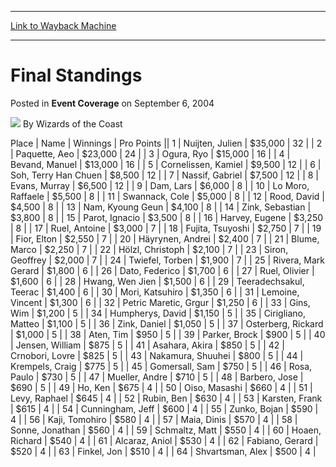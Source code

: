 
---
[Link to Wayback Machine](https://web.archive.org/web/20220626232538/https://magic.wizards.com/en/articles/archive/event-coverage/final-standings-2004-09-06)

[_metadata_:author]:- "Wizards of the Coast"
[_metadata_:description]:- "PlaceNameWinningsPro Points1Nuijten, Julien $35,000 322Paquette, Aeo $23,000 243Ogura, Ryo $15,000 164Bevand, Manuel $13,000 165Cornelissen, Kamiel$9,500 126Soh, Terry Han Chuen$8,500 127Nassif, Gabriel$7,500 128Evans, Murray$6,500 129Dam, Lars$6,000 810Lo Moro, Raffaele$5,500 811Swannack, Cole $5,000 812Rood, David$4,500 813Nam, Kyoung Geun$4,100 814Zink, Sebastian$3,800"
[_metadata_:generator]:- "Drupal 7 (http://drupal.org)"
[_metadata_:node]:- "588341"
[_metadata_:publish_date]:- "2004-09-06"
[_metadata_:source]:- "div-main-content"
[_metadata_:title]:- "Final Standings"
[_metadata_:wayback_capture_timestamp]:- "2022-06-26 23:25:38"
[_metadata_:wayback_raw_url]:- "https://web.archive.org/web/20220626232538id_/https://magic.wizards.com/en/articles/archive/event-coverage/final-standings-2004-09-06"
[_metadata_:wayback_url]:- "https://magic.wizards.com/en/articles/archive/event-coverage/final-standings-2004-09-06"
---


Final Standings
===============



 Posted in **Event Coverage**
 on September 6, 2004 






![](https://media.magic.wizards.com/styles/auth_small/public/images/person/wizards_author.jpg)
By Wizards of the Coast













 Place | Name | Winnings | Pro Points || 1 | Nuijten, Julien  | $35,000  | 32 |
| 2 | Paquette, Aeo  | $23,000  | 24 |
| 3 | Ogura, Ryo  | $15,000  | 16 |
| 4 | Bevand, Manuel  | $13,000  | 16 |
| 5 | Cornelissen, Kamiel | $9,500  | 12 |
| 6 | Soh, Terry Han Chuen | $8,500  | 12 |
| 7 | Nassif, Gabriel | $7,500  | 12 |
| 8 | Evans, Murray | $6,500  | 12 |
| 9 | Dam, Lars | $6,000  | 8 |
| 10 | Lo Moro, Raffaele | $5,500  | 8 |
| 11 | Swannack, Cole  | $5,000  | 8 |
| 12 | Rood, David | $4,500  | 8 |
| 13 | Nam, Kyoung Geun | $4,100  | 8 |
| 14 | Zink, Sebastian | $3,800  | 8 |
| 15 | Parot, Ignacio | $3,500  | 8 |
| 16 | Harvey, Eugene  | $3,250  | 8 |
| 17 | Ruel, Antoine | $3,000  | 7 |
| 18 | Fujita, Tsuyoshi | $2,750  | 7 |
| 19 | Fior, Elton  | $2,550  | 7 |
| 20 | Häyrynen, Andrei  | $2,400  | 7 |
| 21 | Blume, Marco | $2,250  | 7 |
| 22 | Hölzl, Christoph | $2,100  | 7 |
| 23 | Siron, Geoffrey | $2,000  | 7 |
| 24 | Twiefel, Torben | $1,900  | 7 |
| 25 | Rivera, Mark Gerard | $1,800  | 6 |
| 26 | Dato, Federico | $1,700  | 6 |
| 27 | Ruel, Olivier | $1,600  | 6 |
| 28 | Hwang, Wen Jien | $1,500  | 6 |
| 29 | Teeradechsakul, Teerac  | $1,400  | 6 |
| 30 | Mori, Katsuhiro | $1,350  | 6 |
| 31 | Lemoine, Vincent | $1,300  | 6 |
| 32 | Petric Maretic, Grgur | $1,250  | 6 |
| 33 | Gins, Wim | $1,200  | 5 |
| 34 | Humpherys, David | $1,150  | 5 |
| 35 | Cirigliano, Matteo | $1,100  | 5 |
| 36 | Zink, Daniel | $1,050  | 5 |
| 37 | Osterberg, Rickard  | $1,000  | 5 |
| 38 | Aten, Tim  | $950  | 5 |
| 39 | Parker, Brock  | $900  | 5 |
| 40 | Jensen, William  | $875  | 5 |
| 41 | Asahara, Akira  | $850  | 5 |
| 42 | Crnobori, Lovre | $825  | 5 |
| 43 | Nakamura, Shuuhei | $800  | 5 |
| 44 | Krempels, Craig | $775  | 5 |
| 45 | Gomersall, Sam | $750  | 5 |
| 46 | Rosa, Paulo | $730  | 5 |
| 47 | Mueller, Andre  | $710  | 5 |
| 48 | Barbero, Jose | $690  | 5 |
| 49 | Ho, Ken  | $675  | 4 |
| 50 | Oiso, Masashi  | $660  | 4 |
| 51 | Levy, Raphael  | $645  | 4 |
| 52 | Rubin, Ben  | $630  | 4 |
| 53 | Karsten, Frank  | $615  | 4 |
| 54 | Cunningham, Jeff | $600  | 4 |
| 55 | Zunko, Bojan | $590  | 4 |
| 56 | Kaji, Tomohiro | $580  | 4 |
| 57 | Maia, Dinis | $570  | 4 |
| 58 | Sonne, Jonathan | $560  | 4 |
| 59 | Schmaltz, Matt | $550  | 4 |
| 60 | Hoaen, Richard | $540  | 4 |
| 61 | Alcaraz, Aniol | $530  | 4 |
| 62 | Fabiano, Gerard  | $520  | 4 |
| 63 | Finkel, Jon | $510  | 4 |
| 64 | Shvartsman, Alex | $500  | 4 |







